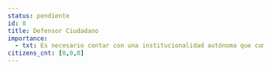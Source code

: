 ```yaml
---
status: pendiente
id: 8
title: Defensor Ciudadano
importance:
  - txt: Es necesario contar con una institucionalidad autónoma que cumpla el rol de defensa de los derechos de los ciudadanos frente a los actos de la Administración Pública.
citizens_cnt: [0,0,0]
---
```

